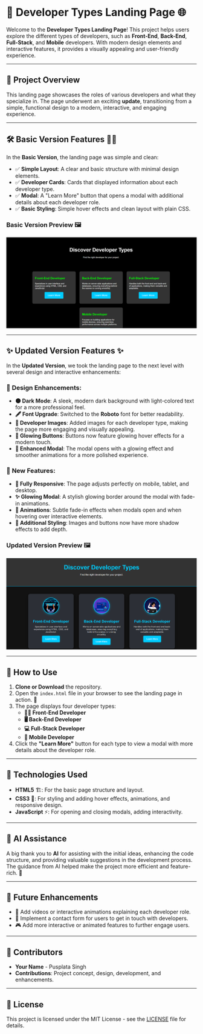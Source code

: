 # 🚀 Developer Types Landing Page 🌐

Welcome to the **Developer Types Landing Page**! This project helps users explore the different types of developers, such as **Front-End**, **Back-End**, **Full-Stack**, and **Mobile** developers. With modern design elements and interactive features, it provides a visually appealing and user-friendly experience.

---

## 🎉 **Project Overview**

This landing page showcases the roles of various developers and what they specialize in. The page underwent an exciting **update**, transitioning from a simple, functional design to a modern, interactive, and engaging experience.

---

## 🛠 **Basic Version Features** 🧑‍💻

In the **Basic Version**, the landing page was simple and clean:

- ✅ **Simple Layout**: A clear and basic structure with minimal design elements.
- ✅ **Developer Cards**: Cards that displayed information about each developer type.
- ✅ **Modal**: A "Learn More" button that opens a modal with additional details about each developer role.
- ✅ **Basic Styling**: Simple hover effects and clean layout with plain CSS.

### **Basic Version Preview** 🖼️

![Basic Version of Landing Page](basics.png)

---

## ✨ **Updated Version Features** ✨

In the **Updated Version**, we took the landing page to the next level with several design and interactive enhancements:

### 💅 **Design Enhancements**:
- **🌑 Dark Mode**: A sleek, modern dark background with light-colored text for a more professional feel.
- **🖋 Font Upgrade**: Switched to the **Roboto** font for better readability.
- **📸 Developer Images**: Added images for each developer type, making the page more engaging and visually appealing.
- **🎨 Glowing Buttons**: Buttons now feature glowing hover effects for a modern touch.
- **💫 Enhanced Modal**: The modal opens with a glowing effect and smoother animations for a more polished experience.

### 🚀 **New Features**:
- **📱 Fully Responsive**: The page adjusts perfectly on mobile, tablet, and desktop.
- **✨ Glowing Modal**: A stylish glowing border around the modal with fade-in animations.
- **💨 Animations**: Subtle fade-in effects when modals open and when hovering over interactive elements.
- **🔲 Additional Styling**: Images and buttons now have more shadow effects to add depth.

### **Updated Version Preview** 🖼️

![Updated Version of Landing Page](landing_page.png)

---

## 🚀 **How to Use**

1. **Clone or Download** the repository.
2. Open the `index.html` file in your browser to see the landing page in action. 👀
3. The page displays four developer types:
   - **👨‍💻 Front-End Developer**
   - **🖥️ Back-End Developer**
   - **💻 Full-Stack Developer**
   - **📱 Mobile Developer**
4. Click the **"Learn More"** button for each type to view a modal with more details about the developer role.

---

## 🔧 **Technologies Used**

- **HTML5** 🏗️: For the basic page structure and layout.
- **CSS3** 🎨: For styling and adding hover effects, animations, and responsive design.
- **JavaScript** ⚡: For opening and closing modals, adding interactivity.

---

## 🤖 **AI Assistance** 

A big thank you to **AI** for assisting with the initial ideas, enhancing the code structure, and providing valuable suggestions in the development process. The guidance from AI helped make the project more efficient and feature-rich. 🙏

---

## 🌟 **Future Enhancements**

- 🎥 Add videos or interactive animations explaining each developer role.
- 📝 Implement a contact form for users to get in touch with developers.
- 🎮 Add more interactive or animated features to further engage users.

---

## 🙌 **Contributors**

- **Your Name** - Pusplata Singh  
- **Contributions**: Project concept, design, development, and enhancements.

---

## 📜 **License**

This project is licensed under the MIT License - see the [LICENSE](LICENSE) file for details.
